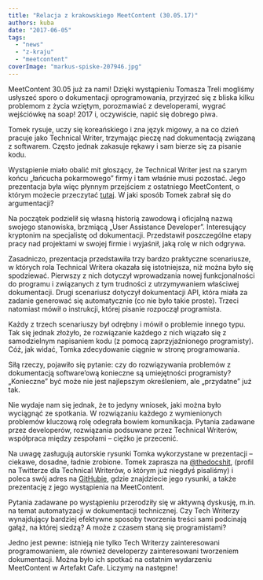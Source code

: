 ```yaml
---
title: "Relacja z krakowskiego MeetContent (30.05.17)"
authors: kuba
date: "2017-06-05"
tags:
  - "news"
  - "z-kraju"
  - "meetcontent"
coverImage: "markus-spiske-207946.jpg"
---
```


MeetContent 30.05 już za nami! Dzięki wystąpieniu Tomasza Treli mogliśmy
usłyszeć sporo o dokumentacji oprogramowania, przyjrzeć się z bliska kilku
problemom z życia wziętym, porozmawiać z developerami, wygrać wejściówkę na
soap! 2017 i, oczywiście, napić się dobrego piwa.

<!--truncate-->

Tomek rysuje, uczy się koreańskiego i zna język migowy, a na co dzień pracuje
jako Technical Writer, trzymając pieczę nad dokumentacją związaną z softwarem.
Często jednak zakasuje rękawy i sam bierze się za pisanie kodu.

Wystąpienie miało obalić mit głoszący, że Technical Writer jest na szarym końcu
„łańcucha pokarmowego” firmy i tam właśnie musi pozostać. Jego prezentacja była
więc płynnym przejściem z ostatniego MeetContent, o którym możecie przeczytać
[tutaj](http://techwriter.pl/relacja-z-krakowskiego-spotkania-meetcontent-25-04/).
W jaki sposób Tomek zabrał się do argumentacji?

Na początek podzielił się własną historią zawodową i oficjalną nazwą swojego
stanowiska, brzmiącą „User Assistance Developer”. Interesujący kryptonim na
specjalistę od dokumentacji. Przedstawił poszczególne etapy pracy nad projektami
w swojej firmie i wyjaśnił, jaką rolę w nich odgrywa.

Zasadniczo, prezentacja przedstawiła trzy bardzo praktyczne scenariusze, w
których rola Technical Writera okazała się istotniejsza, niż można było się
spodziewać. Pierwszy z nich dotyczył wprowadzania nowej funkcjonalności do
programu i związanych z tym trudności z utrzymywaniem właściwej dokumentacji.
Drugi scenariusz dotyczył dokumentacji API, która miała za zadanie generować się
automatycznie (co nie było takie proste). Trzeci natomiast mówił o instrukcji,
której pisanie rozpoczął programista.

Każdy z trzech scenariuszy był odrębny i mówił o problemie innego typu. Tak się
jednak złożyło, że rozwiązanie każdego z nich wiązało się z samodzielnym
napisaniem kodu (z pomocą zaprzyjaźnionego programisty). Cóż, jak widać, Tomka
zdecydowanie ciągnie w stronę programowania.

Siłą rzeczy, pojawiło się pytanie: czy do rozwiązywania problemów z dokumentacją
software’ową konieczne są umiejętności programisty? „Konieczne” być może nie
jest najlepszym określeniem, ale „przydatne” już tak.

Nie wydaje nam się jednak, że to jedyny wniosek, jaki można było wyciągnąć ze
spotkania. W rozwiązaniu każdego z wymienionych problemów kluczową rolę odegrała
bowiem komunikacja. Pytania zadawane przez developerów, rozwiązania podsuwane
przez Technical Writerów, współpraca między zespołami – ciężko je przecenić.

Na uwagę zasługują autorskie rysunki Tomka wykorzystane w prezentacji – ciekawe,
dosadne, ładnie zrobione. Tomek zaprasza na
[@thedocshit](https://twitter.com/thedocshit), (profil na Twitterze dla
Technical Writerów, o którym już niegdyś pisaliśmy) i poleca swój adres na
[GitHubie](http://github.com/lotny), gdzie znajdziecie jego rysunki, a także
prezentację z jego wystąpienia na MeetContent.

Pytania zadawane po wystąpieniu przerodziły się w aktywną dyskusję, m.in. na
temat automatyzacji w dokumentacji technicznej. Czy Tech Writerzy wynajdujący
bardziej efektywne sposoby tworzenia treści sami podcinają gałąź, na której
siedzą? A może z czasem staną się programistami?

Jedno jest pewne: istnieją nie tylko Tech Writerzy zainteresowani
programowaniem, ale również developerzy zainteresowani tworzeniem dokumentacji.
Można było ich spotkać na ostatnim wydarzeniu MeetContent w Artefakt Cafe.
Liczymy na następne!
